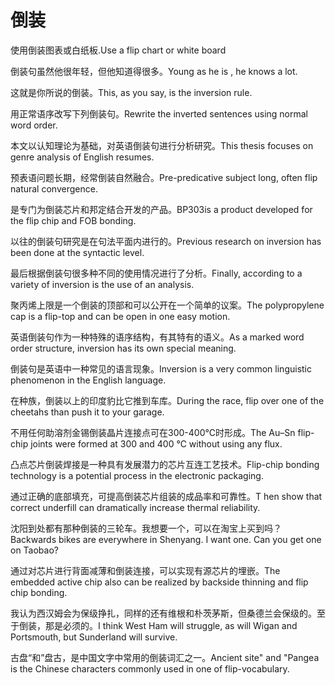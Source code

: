 # 倒装

<p><span class="chinese">使用倒装图表或白纸板.</span><span class="english">Use a flip chart or white board</span></p>

<p><span class="chinese">倒装句虽然他很年轻，但他知道得很多。</span><span class="english">Young as he is , he knows a lot.</span></p>

<p><span class="chinese">这就是你所说的倒装。</span><span class="english">This, as you say, is the inversion rule.</span></p>

<p><span class="chinese">用正常语序改写下列倒装句。</span><span class="english">Rewrite the inverted sentences using normal word order.</span></p>

<p><span class="chinese">本文以认知理论为基础，对英语倒装句进行分析研究。</span><span class="english">This thesis focuses on genre analysis of English resumes.</span></p>

<p><span class="chinese">预表语问题长期，经常倒装自然融合。</span><span class="english">Pre-predicative subject long, often flip natural convergence.</span></p>

<p><span class="chinese">是专门为倒装芯片和邦定结合开发的产品。</span><span class="english">BP303is a product developed for the flip chip and FOB bonding.</span></p>

<p><span class="chinese">以往的倒装句研究是在句法平面内进行的。</span><span class="english">Previous research on inversion has been done at the syntactic level.</span></p>

<p><span class="chinese">最后根据倒装句很多种不同的使用情况进行了分析。</span><span class="english">Finally, according to a variety of inversion is the use of an analysis.</span></p>

<p><span class="chinese">聚丙烯上限是一个倒装的顶部和可以公开在一个简单的议案。</span><span class="english">The polypropylene cap is a flip-top and can be open in one easy motion.</span></p>

<p><span class="chinese">英语倒装句作为一种特殊的语序结构，有其特有的语义。</span><span class="english">As a marked word order structure, inversion has its own special meaning.</span></p>

<p><span class="chinese">倒装句是英语中一种常见的语言现象。</span><span class="english">Inversion is a very common linguistic phenomenon in the English language.</span></p>

<p><span class="chinese">在种族，倒装以上的印度豹比它推到车库。</span><span class="english">During the race, flip over one of the cheetahs than push it to your garage.</span></p>

<p><span class="chinese">不用任何助溶剂金锡倒装晶片连接点可在300-400℃时形成。</span><span class="english">The Au–Sn flip-chip joints were formed at 300 and 400 ℃ without using any flux.</span></p>

<p><span class="chinese">凸点芯片倒装焊接是一种具有发展潜力的芯片互连工艺技术。</span><span class="english">Flip-chip bonding technology is a potential process in the electronic packaging.</span></p>

<p><span class="chinese">通过正确的底部填充，可提高倒装芯片组装的成品率和可靠性。</span><span class="english">T hen show that correct underfill can dramatically increase thermal reliability.</span></p>

<p><span class="chinese">沈阳到处都有那种倒装的三轮车。我想要一个，可以在淘宝上买到吗？</span><span class="english">Backwards bikes are everywhere in Shenyang. I want one. Can you get one on Taobao?</span></p>

<p><span class="chinese">通过对芯片进行背面减薄和倒装连接，可以实现有源芯片的埋嵌。</span><span class="english">The embedded active chip also can be realized by backside thinning and flip chip bonding.</span></p>

<p><span class="chinese">我认为西汉姆会为保级挣扎，同样的还有维根和朴茨茅斯，但桑德兰会保级的。至于倒装，那是必须的。</span><span class="english">I think West Ham will struggle, as will Wigan and Portsmouth, but Sunderland will survive.</span></p>

<p><span class="chinese">古盘“和”盘古，是中国文字中常用的倒装词汇之一。</span><span class="english">Ancient site" and "Pangea is the Chinese characters commonly used in one of flip-vocabulary.</span></p>

